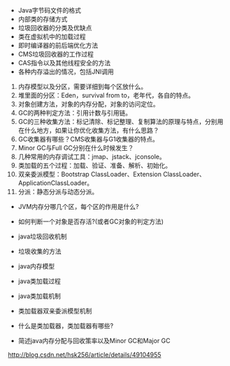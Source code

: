 - Java字节码文件的格式
- 内部类的存储方式
- 垃圾回收器的分类及优缺点
- 类在虚拟机中的加载过程
- 即时编译器的前后端优化方法
- CMS垃圾回收器的工作过程
- CAS指令以及其他线程安全的方法
- 各种内存溢出的情况，包括JNI调用

1. 内存模型以及分区，需要详细到每个区放什么。
2. 堆里面的分区：Eden，survival from to，老年代，各自的特点。
3. 对象创建方法，对象的内存分配，对象的访问定位。
4. GC的两种判定方法：引用计数与引用链。
5. GC的三种收集方法：标记清除、标记整理、复制算法的原理与特点，分别用在什么地方，如果让你优化收集方法，有什么思路？
6. GC收集器有哪些？CMS收集器与G1收集器的特点。
7. Minor GC与Full GC分别在什么时候发生？
8. 几种常用的内存调试工具：jmap、jstack、jconsole。
9. 类加载的五个过程：加载、验证、准备、解析、初始化。
10. 双亲委派模型：Bootstrap ClassLoader、Extension ClassLoader、ApplicationClassLoader。
11. 分派：静态分派与动态分派。

- JVM内存分哪几个区，每个区的作用是什么?

- 如何判断一个对象是否存活?(或者GC对象的判定方法)

- java垃圾回收机制

- 垃圾收集的方法

- java内存模型

- java类加载过程

- java类加载机制

- 类加载器双亲委派模型机制

- 什么是类加载器，类加载器有哪些?

- 简述java内存分配与回收策率以及Minor GC和Major GC


http://blog.csdn.net/hsk256/article/details/49104955
